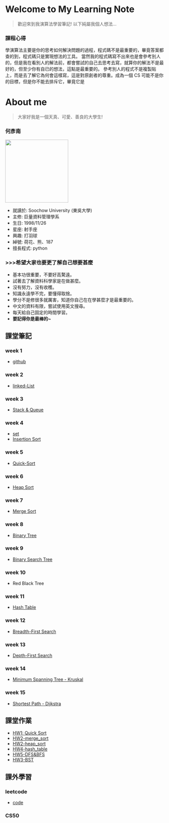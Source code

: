 # Welcome to My Learning Note 

> 歡迎來到我演算法學習筆記! 以下純屬我個人想法...
### 課程心得
學演算法主要是你的思考如何解決問題的過程，程式碼不是最重要的，畢竟答案都查的到，程式碼只是實現想法的工具。
當然我的程式碼寫不出來也是會參考別人的，但是我在看別人的解法前，都會嘗試的自己去思考去寫，就算你的解法不是最好的，但至少你有自已的想法，這點是最重要的。
參考別人的程式不是複製貼上，而是去了解它為何會這樣寫，這是對原創者的尊重。成為一個 CS 可能不是你的目標，但是你不能去排斥它，畢竟它是

# About me
> 大家好我是一個天真、可愛、善良的大學生!

### **何彥南** 

<img src='https://i.imgur.com/pFlGRnJ.png' weight=300 height=200>

* 就讀於: Soochow University (東吳大學)
* 主修: 巨量資料管理學系
* 生日: 1998/11/26
* 星座: 射手座
* 興趣: 打羽球
* 綽號: 荷花、熊、187
* 擅長程式: python 

### >>>希望大家也要更了解自己想要甚麼
* 基本功很重要，不要好高騖遠。
* 試著去了解資料科學家是在做甚麼。
* 沒有努力，沒有收穫。
* 知識永遠學不完，要懂得取捨。
* 學分不是修很多就厲害，知道你自己在在學甚麼才是最重要的。
* 中文的資料有限，嘗試使用英文搜尋。
* 每天給自己固定的時間學習。
* **要記得你是最棒的~**

## 課堂筆記
### week 1
- [github](note/Github.md)

### week 2
- [linked-List](note/Linked-list.md)

### week 3
- [Stack & Queue](note/Stack%20&%20Queue.md)

### week 4
- [set](note/set.md) 
- [Insertion Sort](note/Insertion%20Sort.md) 

### week 5
- [Quick-Sort](note/Quick%20Sort.md)

### week 6
- [Heap Sort](note/Heap%20sort.md)

### week 7
- [Merge Sort](note/Merge%20Sort.md)

### week 8
- [Binary Tree](note/Tree.md)

### week 9
- [Binary Search Tree](note/Binary%20Search%20Tree.md)

### week 10
- Red Black Tree

### week 11 
- [Hash Table](note/hash%20table.md)

### week 12
- [Breadth-First Search](note/Breadth-First%20Search.md)

### week 13 
- [Depth-First Search](note/Depth-First%20Search.md)

### week 14
- [Minimum Spanning Tree - Kruskal](note/Kruskal.md)

### week 15
- [Shortest Path - Dijkstra](note/Dijkstra.md)

## 課堂作業
- [HW1: Quick Sort](HW1/Quick%20Sort.ipynb)
- [HW2-merge_sort](HW2/Merge%20Sort%20流程圖%26說明.ipynb)
- [HW2-heap_sort](HW2/Heap%20Sort%20流程圖%26說明.ipynb)
- [HW4-hash_table](HW4/hash_table_學習歷程.ipynb)
- [HW5-DFS&BFS](HW5/DFS_學習歷程與說明.ipynb)
- [HW3-BST](HW3/BST_學習歷程與說明.ipynb)

## 課外學習
### leetcode
- [code](https://github.com/aaron1aaron2/my-learning-note/tree/master/leet%20code)
### CS50

